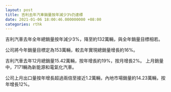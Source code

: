 ```yaml
---
layout: post
title: 吉利去年汽車銷量按年減少3%仍達標
date: 2021-01-06 18:00:46.000000000 +08:00
categories: rthk
---
```


吉利汽車去年全年總銷量按年減少3%，降至約132萬輛，與全年銷量目標相若。

公司將今年銷量目標定為153萬輛，較去年實現總銷量增長約16%。

吉利汽車去年12月總銷量15.42萬輛，按年增長約19%，按月增長2%。 上月銷量中，7171輛為新能源和電氣化汽車。

公司上月出口量按年增長超過兩倍至接近1.2萬輛，內地市場銷量約14.23萬輛，按年增長12%。
